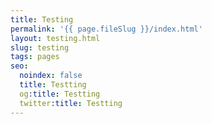 ```yaml
---
title: Testing
permalink: '{{ page.fileSlug }}/index.html'
layout: testing.html
slug: testing
tags: pages
seo:
  noindex: false
  title: Testting
  og:title: Testting
  twitter:title: Testting
---
```



